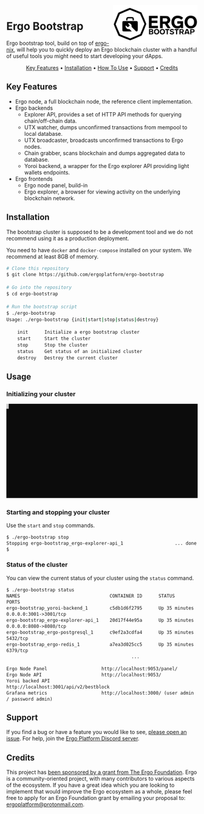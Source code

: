 <img src=".github/ergo-bootstrap.svg" align="right" height="100" />

# Ergo Bootstrap

Ergo bootstrap tool, build on top of [ergo-nix](https://github.com/ergoplatform/ergo-nix), will help you to quickly deploy an Ergo blockchain cluster with a handful of useful tools you might need to start developing your dApps.

<p align="center">
  <a href="#key-features">Key Features</a> •
  <a href="#Installation">Installation</a> •
  <a href="#usage">How To Use</a> •
  <a href="#support">Support</a> •
  <a href="#credits">Credits</a>
</p>

## Key Features

* Ergo node, a full blockchain node, the reference client implementation.
* Ergo backends
  * Explorer API, provides a set of HTTP API methods for querying chain/off-chain data.
  * UTX watcher, dumps unconfirmed transactions from mempool to local database.
  * UTX broadcaster, broadcasts unconfirmed transactions to Ergo nodes.
  * Chain grabber, scans blockchain and dumps aggregated data to database.
  * Yoroi backend, a wrapper for the Ergo explorer API providing light wallets endpoints.
* Ergo frontends
  * Ergo node panel, build-in
  * Ergo explorer, a browser for viewing activity on the underlying blockchain network.

## Installation

The bootstrap cluster is supposed to be a development tool and we do not recommend using it as a production deployment. 

You need to have `docker` and `docker-compose` installed on your system. We recommend at least 8GB of memory.

```bash
# Clone this repository
$ git clone https://github.com/ergoplatform/ergo-bootstrap

# Go into the repository
$ cd ergo-bootstrap

# Run the bootstrap script
$ ./ergo-bootstrap
Usage: ./ergo-bootstrap {init|start|stop|status|destroy}

    init      Initialize a ergo bootstrap cluster
    start     Start the cluster
    stop      Stop the cluster
    status    Get status of an initialized cluster
    destroy   Destroy the current cluster
```

## Usage

### Initializing your cluster

![Ergo bootstrap init](.github/ergo-bootstrap-init.svg)

### Starting and stopping your cluster

Use the `start` and `stop` commands.

```
$ ./ergo-bootstrap stop
Stopping ergo-bootstrap_ergo-explorer-api_1                   ... done
$
```

### Status of the cluster

You can view the current status of your cluster using the `status` command.

```
$ ./ergo-bootstrap status
NAMES                                 CONTAINER ID      STATUS            PORTS
ergo-bootstrap_yoroi-backend_1        c5db1d6f2795      Up 35 minutes     0.0.0.0:3001->3001/tcp
ergo-bootstrap_ergo-explorer-api_1    20d17f44e95a      Up 35 minutes     0.0.0.0:8080->8080/tcp
ergo-bootstrap_ergo-postgresql_1      c9ef2a3cdfa4      Up 35 minutes     5432/tcp
ergo-bootstrap_ergo-redis_1           a7ea3d025cc5      Up 35 minutes     6379/tcp
                                              ...

Ergo Node Panel                    http://localhost:9053/panel/
Ergo Node API                      http://localhost:9053/
Yoroi backed API                   http://localhost:3001/api/v2/bestblock
Grafana metrics                    http://localhost:3000/ (user admin / password admin)
```

## Support

If you find a bug or have a feature you would like to see, [please open an issue](https://github.com/ergoplatform/ergo-bootstrap/issues/new). For help, join the [Ergo Platform Discord server](https://discordapp.com/invite/gYrVrjS).

## Credits

This project has [been sponsored by a grant from The Ergo Foundation](https://ergoplatform.org/en/blog/2020-11-18-ergo-foundation-makes-key-dapp-infrastructure-grant/). Ergo is a community-oriented project, with many contributors to various aspects of the ecosystem. If you have a great idea which you are looking to implement that would improve the Ergo ecosystem as a whole, please feel free to apply for an Ergo Foundation grant by emailing your proposal to: ergoplatform@protonmail.com.

